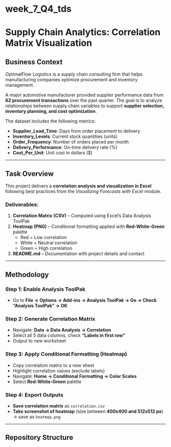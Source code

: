 # week_7_Q4_tds

# Supply Chain Analytics: Correlation Matrix Visualization  

## Business Context  
OptimalFlow Logistics is a supply chain consulting firm that helps manufacturing companies optimize procurement and inventory management.  

A major automotive manufacturer provided supplier performance data from **62 procurement transactions** over the past quarter. The goal is to analyze relationships between supply chain variables to support **supplier selection, inventory planning, and cost optimization**.  

The dataset includes the following metrics:  
- **Supplier_Lead_Time**: Days from order placement to delivery  
- **Inventory_Levels**: Current stock quantities (units)  
- **Order_Frequency**: Number of orders placed per month  
- **Delivery_Performance**: On-time delivery rate (%)  
- **Cost_Per_Unit**: Unit cost in dollars ($)  

---

## Task Overview  
This project delivers a **correlation analysis and visualization in Excel** following best practices from the *Visualizing Forecasts with Excel* module.  

### Deliverables:  
1. **Correlation Matrix (CSV)** – Computed using Excel’s Data Analysis ToolPak  
2. **Heatmap (PNG)** – Conditional formatting applied with **Red-White-Green** palette  
   - Red = Low correlation  
   - White = Neutral correlation  
   - Green = High correlation  
3. **README.md** – Documentation with project details and contact  

---

## Methodology  

### Step 1: Enable Analysis ToolPak  
- Go to **File → Options → Add-ins → Analysis ToolPak → Go → Check “Analysis ToolPak” → OK**  

### Step 2: Generate Correlation Matrix  
- Navigate: **Data → Data Analysis → Correlation**  
- Select all 5 data columns, check **“Labels in first row”**  
- Output to new worksheet  

### Step 3: Apply Conditional Formatting (Heatmap)  
- Copy correlation matrix to a new sheet  
- Highlight correlation values (exclude labels)  
- Navigate: **Home → Conditional Formatting → Color Scales**  
- Select **Red-White-Green** palette  

### Step 4: Export Outputs  
- **Save correlation matrix** as `correlation.csv`  
- **Take screenshot of heatmap** (size between **400x400 and 512x512 px**) → save as `heatmap.png`  

---

## Repository Structure  

